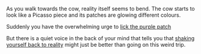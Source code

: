 As you walk towards the cow, reality itself seems to bend. The cow starts to look like a Picasso piece and its patches are glowing different colours.

Suddenly you have the overwhelming urge to [lick the purple patch](trip.md)

But there is a quiet voice in the back of your mind that tells you that [shaking yourself back to reality](your-dog.md) might just be better than going on this weird trip.